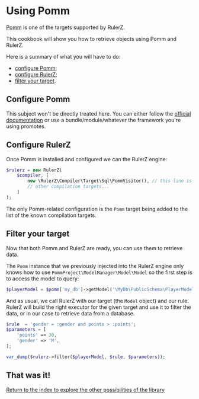 Using Pomm
==========

[Pomm](http://www.pomm-project.org/) is one of the targets supported by RulerZ.

This cookbook will show you how to retrieve objects using Pomm and RulerZ.

Here is a summary of what you will have to do:

 * [configure Pomm](#configure-pomm);
 * [configure RulerZ](#configure-rulerz);
 * [filter your target](#filter-your-target).

## Configure Pomm

This subject won't be directly treated here. You can either follow the [official
documentation](http://www.pomm-project.org/documentation/sandbox2) or use a
bundle/module/whatever the framework you're using promotes.

## Configure RulerZ

Once Pomm is installed and configured we can the RulerZ engine:

```php
$rulerz = new RulerZ(
    $compiler, [
        new \RulerZ\Compiler\Target\Sql\PommVisitor(), // this line is Pomm-specific
        // other compilation targets...
    ]
);
```

The only Pomm-related configuration is the `Pomm` target being added to the list
of the known compilation targets.

## Filter your target

Now that both Pomm and RulerZ are ready, you can use them to retrieve data.

The `Pomm` instance that we previously injected into the RulerZ engine
only knows how to use `PommProject\ModelManager\Model\Model` so the first step
is to access the model to query:

```php
$playerModel = $pomm['my_db']->getModel('\MyDb\PublicSchema\PlayerModel');
```

And as usual, we call RulerZ with our target (the `Model` object) and our rule.
RulerZ will build the right executor for the given target and use it to filter
the data, or in our case to retrieve data from a database.

```php
$rule  = 'gender = :gender and points > :points';
$parameters = [
    'points' => 30,
    'gender' => 'M',
];

var_dump($rulerz->filter($playerModel, $rule, $parameters));
```

## That was it!

[Return to the index to explore the other possibilities of the library](../index.md)